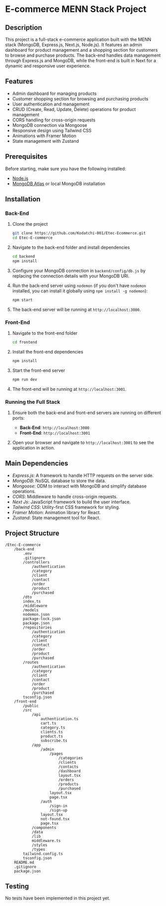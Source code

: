 # E-commerce MENN Stack Project

## Description
This project is a full-stack e-commerce application built with the MENN stack (MongoDB, Express.js, Next.js, Node.js).
It features an admin dashboard for product management and a shopping section for customers to browse and purchase products.
The back-end handles data management through Express.js and MongoDB, while the front-end is built in Next for a dynamic and responsive
user experience.

## Features
- Admin dashboard for managing products
- Customer shopping section for browsing and purchasing products
- User authentication and management
- CRUD (Create, Read, Update, Delete) operations for product management
- CORS handling for cross-origin requests
- MongoDB connection via Mongoose
- Responsive design using Tailwind CSS
- Animations with Framer Motion
- State management with Zustand

## Prerequisites
Before starting, make sure you have the following installed:
- [Node.js](https://nodejs.org/)
- [MongoDB Atlas](https://www.mongodb.com/cloud/atlas) or local MongoDB installation

## Installation

### Back-End

1. Clone the project
   ```bash
   git clone https://github.com/Kodatchi-001/Etec-Ecommerce.git
   cd Etec-E-commerce
   ```

2. Navigate to the back-end folder and install dependencies
   ```bash
   cd backend
   npm install
   ```

3. Configure your MongoDB connection in `backend/config/db.js` by replacing the connection details with your MongoDB URI.

4. Run the back-end server using `nodemon` (if you don't have `nodemon` installed, you can install it globally using `npm install -g nodemon`):
   ```bash
   npm start
   ```

5. The back-end server will be running at `http://localhost:3000`.

### Front-End

1. Navigate to the front-end folder
   ```bash
   cd frontend
   ```

2. Install the front-end dependencies
   ```bash
   npm install
   ```

3. Start the front-end server
   ```bash
   npm run dev
   ```

4. The front-end will be running at `http://localhost:3001`.

### Running the Full Stack

1. Ensure both the back-end and front-end servers are running on different ports:
   - **Back-End**: `http://localhost:3000`
   - **Front-End**: `http://localhost:3001`

2. Open your browser and navigate to `http://localhost:3001` to see the application in action.

## Main Dependencies

- *Express.js*: A framework to handle HTTP requests on the server side.
- *MongoDB*: NoSQL database to store the data.
- *Mongoose*: ODM to interact with MongoDB and simplify database operations.
- *CORS*: Middleware to handle cross-origin requests.
- *Next Js*: JavaScript framework to build the user interface.
- *Tailwind CSS*: Utility-first CSS framework for styling.
- *Framer Motion*: Animation library for React.
- *Zustand*: State management tool for React.

## Project Structure

```
/Etec-E-commerce
    /back-end
        .env
        .gitignore
        /controllers
            /authentication
            /category
            /client
            /contact
            /order
            /product
            /purchased
        /dto
        index.ts
        /middleware
        /models
        nodemon.json
        package-lock.json
        package.json
        /repositories
            /authentication
            /category
            /client
            /contact
            /order
            /product
            /purchased
        /routes
            /authentication
            /category
            /client
            /contact
            /order
            /product
            /purchased
        tsconfig.json
    /front-end
        /public
        /src
            /api
                authentication.ts
                cart.ts
                category.ts
                clients.ts
                product.ts
                subscribe.ts
            /app
                /admin
                    /pages
                        /categories
                        /clients
                        /contacts
                        /dashboard
                        layout.tsx
                        /orders
                        /products
                        /purchased
                    layout.tsx
                    page.tsx
                /auth
                    /sign-in
                    /sign-up
                layout.tsx
                not-found.tsx
                page.tsx
            /components
            /data
            /lib
            middleware.ts
            /styles
            /types
        tailwind.config.ts
        tsconfig.json
    README.md
    .gitignore
    package.json
```

## Testing

No tests have been implemented in this project yet.
